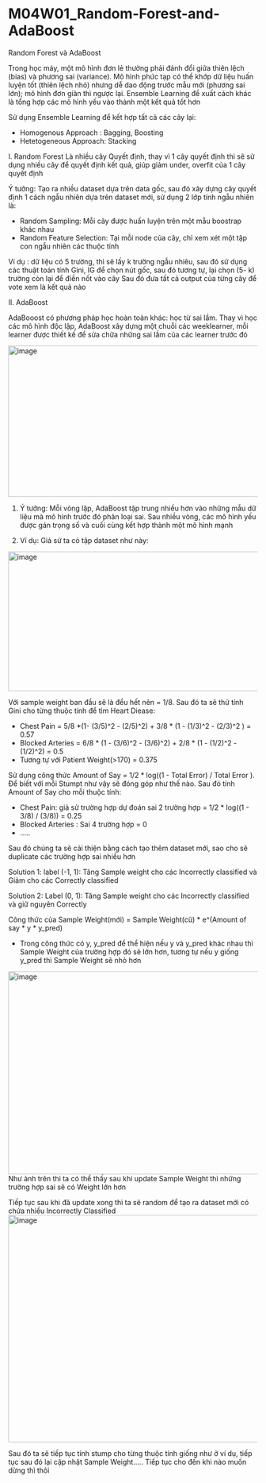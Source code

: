 # M04W01_Random-Forest-and-AdaBoost
Random Forest và AdaBoost

Trong học máy, một mô hình đơn lẻ thường phải đánh đổi giữa thiên lệch (bias) và phương sai (variance). Mô hình phức tạp có thể khớp dữ liệu huấn luyện tốt (thiên lệch nhỏ) nhưng dễ dao động trước mẫu mới (phương sai lớn); mô hình đơn giản thì ngược lại. Ensemble Learning đề xuất cách khác là tổng hợp các mô hình yếu vào thành một kết quả tốt hơn

Sử dụng Ensemble Learning để kết hợp tất cả các cây lại:
+ Homogenous Approach : Bagging, Boosting
+ Hetetogeneous Approach: Stacking

I. Random Forest
Là nhiều cây Quyết định, thay vì 1 cây quyết định thì sẽ sử dụng nhiều cây để quyết định kết quả, giúp giảm under, overfit của 1 cây quyết định

Ý tưởng: Tạo ra nhiều dataset dựa trên data gốc, sau đó xây dựng cây quyết định 1 cách ngẫu nhiên dựa trên dataset mới, sử dụng 2 lớp tính ngẫu nhiên là: 
+ Random Sampling: Mỗi cây được huấn luyện trên một mẫu boostrap khác nhau
+ Random Feature Selection: Tại mỗi node của cây, chỉ xem xét một tập con ngẫu nhiên các thuộc tính

Ví dụ : dữ liệu có 5 trường, thì sẽ lấy k trường ngẫu nhiêu, sau đó sử dụng các thuật toán tính Gini, IG để chọn nút gốc, sau đó tương tự, lại chọn (5- k) trường còn lại để điền nốt vào cây
Sau đó đưa tất cả output của từng cây để vote xem là kết quả nào


II. AdaBoost

AdaBooost có phương pháp học hoàn toàn khác: học từ sai lầm. Thay vì học các mô hình độc lập, AdaBoost xây dựng một chuỗi các weeklearner, mỗi learner được thiết kế để sửa chữa những sai lầm của các learner trước đó

<img width="723" height="305" alt="image" src="https://github.com/user-attachments/assets/c5e3977a-9b6d-422f-879a-4d98762d83b9" />

1. Ý tưởng: Mỗi vòng lặp, AdaBoost tập trung nhiều hơn vào những mẫu dữ liệu mà mô hình trước đó phân loại sai. Sau nhiều vòng, các mô hình yếu được gán trọng số và cuối cùng kết hợp thành một mô hình mạnh

2. Ví dụ:
Giả sử ta có tập dataset như này:
<img width="552" height="281" alt="image" src="https://github.com/user-attachments/assets/033b22d1-f3fb-4c75-8a76-8db528292cb7" />

Với sample weight ban đầu sẽ là đều hết nên = 1/8. Sau đó ta sẽ thử tính Gini cho từng thuộc tính để tìm Heart Diease:
+ Chest Pain = 5/8 *(1- (3/5)^2 - (2/5)^2) + 3/8 * (1 - (1/3)^2 - (2/3)^2 ) = 0.57
+ Blocked Arteries = 6/8 * (1 - (3/6)^2 - (3/6)^2) + 2/8 * (1 - (1/2)^2 - (1/2)^2) = 0.5
+ Tương tự với Patient Weight(>170) = 0.375

Sử dụng công thức Amount of Say = 1/2 * log((1 - Total Error) / Total Error ). Để biết với mỗi Stumpt như vậy sẽ đóng góp như thế nào.
Sau đó tính Amount of Say cho mỗi thuộc tính:
+ Chest Pain: giả sử trường hợp dự đoán sai 2 trường hợp = 1/2 * log((1 - 3/8) / (3/8)) = 0.25
+ Blocked Arteries : Sai 4 trường hợp = 0
+ .....

Sau đó chúng ta sẽ cải thiện bằng cách tạo thêm dataset mới, sao cho sẽ duplicate các trường hợp sai nhiều hơn

Solution 1: label (-1, 1): Tăng Sample weight cho các Incorrectly classified và Giảm cho các Correctly classified

Solution 2: Label (0, 1): Tăng Sample weight cho các Incorrectly classified và giữ nguyên Correctly 

Công thức của Sample Weight(mới) = Sample Weight(cũ) * e^(Amount of say * y * y_pred)
+ Trong công thức có y, y_pred để thể hiện nếu y và y_pred khác nhau thì Sample Weight của trường hợp đó sẽ lớn hơn, tương tự nếu y giống y_pred thì Sample Weight sẽ nhỏ hơn

<img width="900" height="409" alt="image" src="https://github.com/user-attachments/assets/59c79b29-1baa-4b65-93e8-d8afbf1452da" />
Như ảnh trên thì ta có thể thấy sau khi update Sample Weight thì những trường hợp sai sẽ có Weight lớn hơn

Tiếp tục sau khi đã update xong thì ta sẽ random để tạo ra dataset mới có chứa nhiều Incorrectly Classified
<img width="933" height="458" alt="image" src="https://github.com/user-attachments/assets/0c7376c1-2ca4-47b1-acb7-411d6f28d2c1" />

Sau đó ta sẽ tiếp tục tính stump cho từng thuộc tính giống như ở ví dụ, tiếp tục sau đó lại cập nhật Sample Weight..... Tiếp tục cho đến khi nào muốn dừng thì thôi
